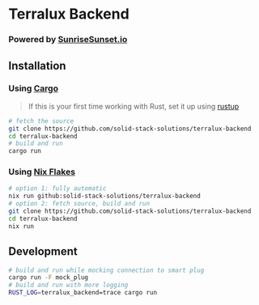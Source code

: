 # Terralux Backend
### Powered by [SunriseSunset.io](https://sunrisesunset.io)

## Installation

### Using [Cargo](https://doc.rust-lang.org/cargo/getting-started/installation.html)
> If this is your first time working with Rust, set it up using [rustup](https://rustup.rs)
```sh
# fetch the source
git clone https://github.com/solid-stack-solutions/terralux-backend
cd terralux-backend
# build and run
cargo run
```
### Using [Nix Flakes](https://wiki.nixos.org/wiki/Flakes)
```sh
# option 1: fully automatic
nix run github:solid-stack-solutions/terralux-backend
# option 2: fetch source, build and run
git clone https://github.com/solid-stack-solutions/terralux-backend
cd terralux-backend
nix run
```

## Development

```sh
# build and run while mocking connection to smart plug
cargo run -F mock_plug
# build and run with more logging
RUST_LOG=terralux_backend=trace cargo run
```
